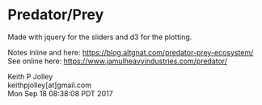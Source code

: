 # Predator/Prey #

Made with jquery for the sliders and d3 for the plotting.

Notes inline and here: <https://blog.altgnat.com/predator-prey-ecosystem/>
See online here: <https://www.jamulheavyindustries.com/predator/>

Keith P Jolley<br>
keithpjolley[at]gmail.com<br>
Mon Sep 18 08:38:08 PDT 2017
